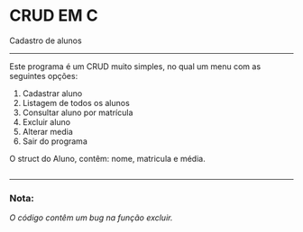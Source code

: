 # CRUD EM C

Cadastro de alunos

------

Este programa é um CRUD muito simples, no qual um menu com as seguintes opções:

1. Cadastrar aluno
2. Listagem de todos os alunos
3. Consultar aluno por matrícula
4. Excluir aluno
5. Alterar media 
6. Sair do programa

O struct do Aluno, contêm: nome, matricula e média.

<img src="/img/image-20220913204613547" alt=""/>

------

### Nota:

*O código contêm um bug na função excluir.*